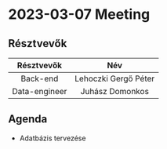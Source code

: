 2023-03-07 Meeting
==========================

Résztvevők
--------------------------

| Résztvevők | Név | 
| :---: | :---: |
| Back-end  | Lehoczki Gergő Péter |
| Data-engineer | Juhász Domonkos |


Agenda
------------------
 - Adatbázis tervezése